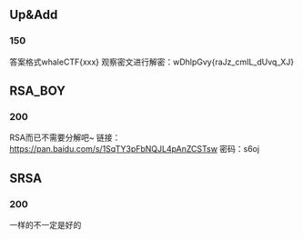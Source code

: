## Up&Add

### 150

答案格式whaleCTF{xxx}
观察密文进行解密：wDhlpGvy{raJz_cmIL_dUvq_XJ}

## RSA_BOY

### 200

RSA而已不需要分解吧~
链接：<https://pan.baidu.com/s/1SqTY3pFbNQJL4pAnZCSTsw> 密码：s6oj

## SRSA

### 200

一样的不一定是好的